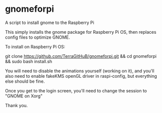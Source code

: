 # gnomeforpi
A script to install gnome to the Raspberry Pi

This simply installs the gnome package for Raspberry Pi OS, then replaces config files to optimize GNOME.

To install on Raspberry Pi OS:

git clone https://github.com/TerraGitHuB/gnomeforpi.git && cd gnomeforpi && sudo bash install.sh

You will need to disable the animations yourself (working on it), and you'll also need to enable fakeKMS openGL driver in raspi-config, but everything else should be fine. 

Once you get to the login screen, you'll need to change the session to "GNOME on Xorg"

Thank you.
